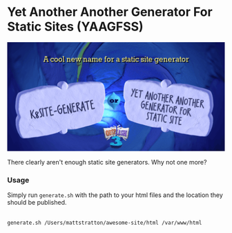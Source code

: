 # Yet Another Another Generator For Static Sites (YAAGFSS)

![yaagfss](images/yaagfss.gif)

There clearly aren't enough static site generators. Why not one more?

### Usage
Simply run `generate.sh` with the path to your html files and the location they should be published.

```shell

generate.sh /Users/mattstratton/awesome-site/html /var/www/html

```
